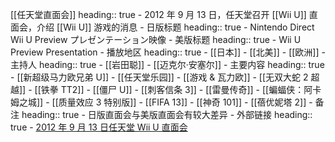 [[任天堂直面会]]
heading:: true
	- 2012 年 9 月 13 日，任天堂召开 [[Wii U]] 直面会，介绍 [[Wii U]] 游戏的消息
	- 日版标题
	  heading:: true
		- Nintendo Direct Wii U Preview プレゼンテーション映像
	- 美版标题
	  heading:: true
		- Wii U Preview Presentation
	- 播放地区
	  heading:: true
		- [[日本]]
		- [[北美]]
		- [[欧洲]]
	- 主持人
	  heading:: true
		- [[岩田聪]]
		- [[迈克尔·安塞尔]]
	- 主要内容
	  heading:: true
		- [[新超级马力欧兄弟 U]]
		- [[任天堂乐园]]
		- [[游戏 & 瓦力欧]]
		- [[无双大蛇 2 超越]]
		- [[铁拳 TT2]]
		- [[僵尸 U]]
		- [[刺客信条 3]]
		- [[雷曼传奇]]
		- [[蝙蝠侠：阿卡姆之城]]
		- [[质量效应 3 特别版]]
		- [[FIFA 13]]
		- [[神奇 101]]
		- [[蓓优妮塔 2]]
	- 备注
	  heading:: true
		- 日版直面会与美版直面会有较大差异
	- 外部链接
	  heading:: true
		- [2012 年 9 月 13 日任天堂 Wii U 直面会](https://www.bilibili.com/video/BV1sJ411Q7Yr/)